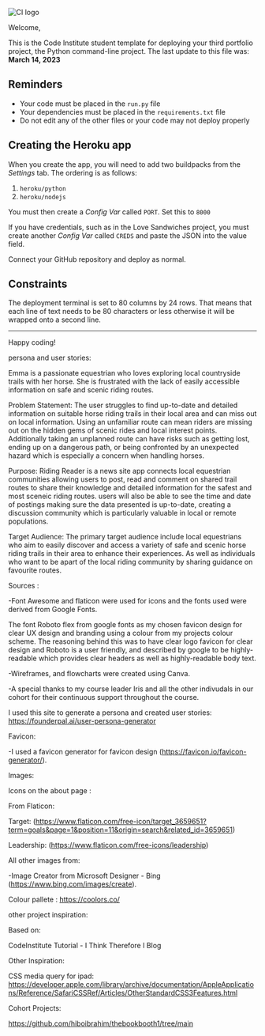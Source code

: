 ![CI logo](https://codeinstitute.s3.amazonaws.com/fullstack/ci_logo_small.png)

Welcome,

This is the Code Institute student template for deploying your third portfolio project, the Python command-line project. The last update to this file was: **March 14, 2023**

## Reminders

- Your code must be placed in the `run.py` file
- Your dependencies must be placed in the `requirements.txt` file
- Do not edit any of the other files or your code may not deploy properly

## Creating the Heroku app

When you create the app, you will need to add two buildpacks from the _Settings_ tab. The ordering is as follows:

1. `heroku/python`
2. `heroku/nodejs`

You must then create a _Config Var_ called `PORT`. Set this to `8000`

If you have credentials, such as in the Love Sandwiches project, you must create another _Config Var_ called `CREDS` and paste the JSON into the value field.

Connect your GitHub repository and deploy as normal.

## Constraints

The deployment terminal is set to 80 columns by 24 rows. That means that each line of text needs to be 80 characters or less otherwise it will be wrapped onto a second line.

---

Happy coding!



persona and user stories:

Emma is a passionate equestrian who loves exploring local countryside trails with her horse. She is frustrated with the lack of easily accessible information on safe and scenic riding routes.


Problem Statement: 
The user struggles to find up-to-date and detailed information on suitable horse riding trails in their local area and can miss out on local information. Using an unfamiliar route can mean riders are missing out on the hidden gems of scenic rides and local interest points. Additionally taking an unplanned route can have risks such as getting lost, ending up on a dangerous path, or being confronted by an unexpected hazard which is especially a concern when handling horses. 

Purpose: Riding Reader is a news site app connects local equestrian communities allowing users to post, read and comment on shared trail routes to share their knowledge and detailed information for the safest and most sceneic riding routes. users will also be able to see the time and date of postings making sure the data presented is up-to-date,
creating a discussion community which is particularly valuable in local or remote populations.


Target Audience: The primary target audience include local equestrians who aim to easily discover and access a variety of safe and scenic horse riding trails in their area to enhance their experiences. As well as individuals who want to be apart of the local riding community by sharing guidance on favourite routes.











Sources :

-Font Awesome and flaticon were used for icons and the fonts used were derived from Google Fonts. 

The font Roboto flex from google fonts as my chosen favicon design for clear UX design and branding using a colour from my projects colour scheme. The reasoning behind this was to have clear logo favicon for clear design and Roboto is a user friendly, and described by google to be highly-readable which provides clear headers as well as highly-readable body text.

-Wireframes, and flowcharts were created using Canva.

-A special thanks to my course leader Iris and all the other indivudals in our cohort for their continuous support throughout the course.

I used this site to generate a persona and created user stories: https://founderpal.ai/user-persona-generator



Favicon:

-I used a favicon generator for favicon design (https://favicon.io/favicon-generator/).



Images:

Icons on the about page :

From Flaticon:

Target: (https://www.flaticon.com/free-icon/target_3659651?term=goals&page=1&position=11&origin=search&related_id=3659651)

Leadership: (https://www.flaticon.com/free-icons/leadership)


All other images from:

-Image Creator from Microsoft Designer - Bing (https://www.bing.com/images/create).



Colour pallete : 
https://coolors.co/

other project inspiration:

Based on:

CodeInstitute Tutorial - I Think Therefore I Blog

Other Inspiration:

CSS media query for ipad:
https://developer.apple.com/library/archive/documentation/AppleApplications/Reference/SafariCSSRef/Articles/OtherStandardCSS3Features.html


Cohort Projects:

https://github.com/hiboibrahim/thebookbooth1/tree/main



